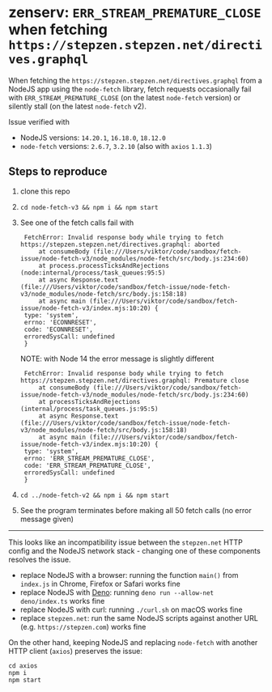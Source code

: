 # zenserv: `ERR_STREAM_PREMATURE_CLOSE` when fetching `https://stepzen.stepzen.net/directives.graphql`

When fetching the `https://stepzen.stepzen.net/directives.graphql` from a NodeJS app using the `node-fetch` library, fetch requests occasionally fail with `ERR_STREAM_PREMATURE_CLOSE` (on the latest `node-fetch` version) or silently stall (on the latest `node-fetch` v2).

Issue verified with

- NodeJS versions: `14.20.1`, `16.18.0`, `18.12.0`
- `node-fetch` versions: `2.6.7`, `3.2.10` (also with `axios` `1.1.3`)

## Steps to reproduce

1. clone this repo
1. `cd node-fetch-v3 && npm i && npm start`
1. See one of the fetch calls fail with

   ```
    FetchError: Invalid response body while trying to fetch https://stepzen.stepzen.net/directives.graphql: aborted
        at consumeBody (file:///Users/viktor/code/sandbox/fetch-issue/node-fetch-v3/node_modules/node-fetch/src/body.js:234:60)
        at process.processTicksAndRejections (node:internal/process/task_queues:95:5)
        at async Response.text (file:///Users/viktor/code/sandbox/fetch-issue/node-fetch-v3/node_modules/node-fetch/src/body.js:158:18)
        at async main (file:///Users/viktor/code/sandbox/fetch-issue/node-fetch-v3/index.mjs:10:20) {
    type: 'system',
    errno: 'ECONNRESET',
    code: 'ECONNRESET',
    erroredSysCall: undefined
    }
   ```

   NOTE: with Node 14 the error message is slightly different

   ```
    FetchError: Invalid response body while trying to fetch https://stepzen.stepzen.net/directives.graphql: Premature close
        at consumeBody (file:///Users/viktor/code/sandbox/fetch-issue/node-fetch-v3/node_modules/node-fetch/src/body.js:234:60)
        at processTicksAndRejections (internal/process/task_queues.js:95:5)
        at async Response.text (file:///Users/viktor/code/sandbox/fetch-issue/node-fetch-v3/node_modules/node-fetch/src/body.js:158:18)
        at async main (file:///Users/viktor/code/sandbox/fetch-issue/node-fetch-v3/index.mjs:10:20) {
    type: 'system',
    errno: 'ERR_STREAM_PREMATURE_CLOSE',
    code: 'ERR_STREAM_PREMATURE_CLOSE',
    erroredSysCall: undefined
    }
   ```

1. `cd ../node-fetch-v2 && npm i && npm start`
1. See the program terminates before making all 50 fetch calls (no error message given)

---

This looks like an incompatibility issue between the `stepzen.net` HTTP config and the NodeJS network stack - changing one of these components resolves the issue.

- replace NodeJS with a browser: running the function `main()` from `index.js` in Chrome, Firefox or Safari works fine
- replace NodeJS with [Deno](https://deno.land/): running `deno run --allow-net deno/index.ts` works fine
- replace NodeJS with curl: running `./curl.sh` on macOS works fine
- replace `stepzen.net`: run the same NodeJS scripts against another URL (e.g. `https://stepzen.com`) works fine

On the other hand, keeping NodeJS and replacing `node-fetch` with another HTTP client (`axios`) preserves the issue:

```
cd axios
npm i
npm start
```
